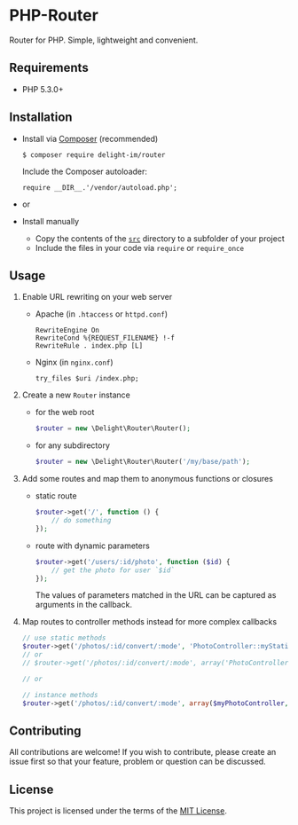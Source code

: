 # PHP-Router

Router for PHP. Simple, lightweight and convenient.

## Requirements

 * PHP 5.3.0+

## Installation

 * Install via [Composer](https://getcomposer.org/) (recommended)

   `$ composer require delight-im/router`

   Include the Composer autoloader:

   `require __DIR__.'/vendor/autoload.php';`

 * or

 * Install manually

   * Copy the contents of the [`src`](src) directory to a subfolder of your project
   * Include the files in your code via `require` or `require_once`

## Usage

 1. Enable URL rewriting on your web server

    * Apache (in `.htaccess` or `httpd.conf`)

      ```
      RewriteEngine On
      RewriteCond %{REQUEST_FILENAME} !-f
      RewriteRule . index.php [L]
      ```

    * Nginx (in `nginx.conf`)

      ```
      try_files $uri /index.php;
      ```

 1. Create a new `Router` instance

    * for the web root

      ```php
      $router = new \Delight\Router\Router();
      ```

    * for any subdirectory

      ```php
      $router = new \Delight\Router\Router('/my/base/path');
      ```

 1. Add some routes and map them to anonymous functions or closures

    * static route

      ```php
      $router->get('/', function () {
          // do something
      });
      ```

    * route with dynamic parameters

      ```php
      $router->get('/users/:id/photo', function ($id) {
          // get the photo for user `$id`
      });
      ```

      The values of parameters matched in the URL can be captured as arguments in the callback.

 1. Map routes to controller methods instead for more complex callbacks

    ```php
    // use static methods
    $router->get('/photos/:id/convert/:mode', 'PhotoController::myStaticMethod');
    // or
    // $router->get('/photos/:id/convert/:mode', array('PhotoController', 'myStaticMethod'));

    // or

    // instance methods
    $router->get('/photos/:id/convert/:mode', array($myPhotoController, 'myInstanceMethod'));
    ```

## Contributing

All contributions are welcome! If you wish to contribute, please create an issue first so that your feature, problem or question can be discussed.

## License

This project is licensed under the terms of the [MIT License](https://opensource.org/licenses/MIT).
